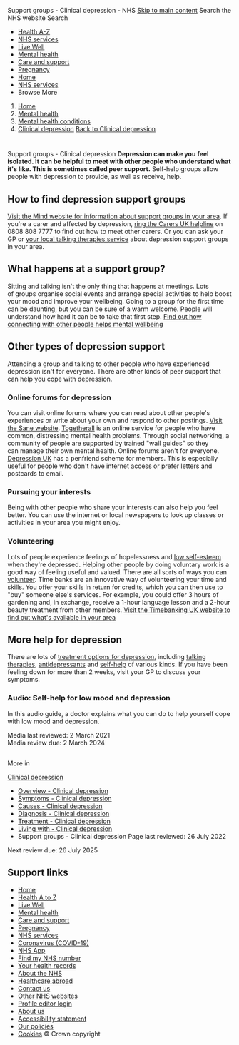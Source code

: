 
Support groups - Clinical depression - NHS
[Skip to main content](#maincontent)
Search the NHS website
Search
* [Health A-Z](/conditions/)
* [NHS services](/nhs-services/)
* [Live Well](/live-well/)
* [Mental health](/mental-health/)
* [Care and support](/conditions/social-care-and-support-guide/)
* [Pregnancy](/pregnancy/)
* [Home](/)
* [NHS services](/nhs-services/)
* Browse
 More
1. [Home](/)
2. [Mental health](/mental-health/)
3. [Mental health conditions](/mental-health/conditions/)
4. [Clinical depression](/mental-health/conditions/clinical-depression/)
[Back to 
 Clinical depression](/mental-health/conditions/clinical-depression/) 
# 
 
 Support groups - Clinical depression
**Depression can make you feel isolated. It can be helpful to meet with other people who understand what it's like. This is sometimes called peer support.**
Self-help groups allow people with depression to provide, as well as receive, help.
## How to find depression support groups
[Visit the Mind website for information about support groups in your area](http://www.mind.org.uk/information-support/local-minds.aspx).
If you're a carer and affected by depression, [ring the Carers UK helpline](https://www.carersuk.org/help-and-advice/talk-to-us) on 0808 808 7777 to find out how to meet other carers.
Or you can ask your GP or [your local talking therapies service](https://www.nhs.uk/service-search/mental-health/find-a-psychological-therapies-service/) about depression support groups in your area.
## What happens at a support group?
Sitting and talking isn't the only thing that happens at meetings. Lots of groups organise social events and arrange special activities to help boost your mood and improve your wellbeing.
Going to a group for the first time can be daunting, but you can be sure of a warm welcome. People will understand how hard it can be to take that first step.
[Find out how connecting with other people helps mental wellbeing](/mental-health/self-help/guides-tools-and-activities/five-steps-to-mental-wellbeing/)
## Other types of depression support
Attending a group and talking to other people who have experienced depression isn't for everyone.
There are other kinds of peer support that can help you cope with depression.
### Online forums for depression
You can visit online forums where you can read about other people's experiences or write about your own and respond to other postings. [Visit the Sane website](http://www.sane.org.uk/home).
[Togetherall](https://togetherall.com/en-gb/) is an online service for people who have common, distressing mental health problems.
Through social networking, a community of people are supported by trained "wall guides" so they can manage their own mental health.
Online forums aren't for everyone. [Depression UK](https://www.depressionuk.org/how-we-can-help/pen-friend/) has a penfriend scheme for members.
This is especially useful for people who don't have internet access or prefer letters and postcards to email.
### Pursuing your interests
Being with other people who share your interests can also help you feel better.
You can use the internet or local newspapers to look up classes or activities in your area you might enjoy.
### Volunteering
Lots of people experience feelings of hopelessness and [low self-esteem](/mental-health/self-help/tips-and-support/raise-low-self-esteem/) when they're depressed.
Helping other people by doing voluntary work is a good way of feeling useful and valued. There are all sorts of ways you can [volunteer](/mental-health/advice-for-life-situations-and-events/loneliness-in-older-people-how-to-help/).
Time banks are an innovative way of volunteering your time and skills. You offer your skills in return for credits, which you can then use to "buy" someone else's services.
For example, you could offer 3 hours of gardening and, in exchange, receive a 1-hour language lesson and a 2-hour beauty treatment from other members.
[Visit the Timebanking UK website to find out what's available in your area](https://timebanking.org/find-your-nearest-time-bank/)
## More help for depression
There are lots of [treatment options for depression](/mental-health/conditions/clinical-depression/treatment/), including [talking therapies](/mental-health/talking-therapies-medicine-treatments/talking-therapies-and-counselling/types-of-talking-therapies/), [antidepressants](/mental-health/talking-therapies-medicine-treatments/medicines-and-psychiatry/antidepressants/overview/) and [self-help](/mental-health/self-help/) of various kinds.
If you have been feeling down for more than 2 weeks, visit your GP to discuss your symptoms.
### Audio: Self-help for low mood and depression
In this audio guide, a doctor explains what you can do to help yourself cope with low mood and depression.
 
 Media last reviewed: 2 March 2021  
 Media review due: 2 March 2024
 
## 
 More in
 
 [Clinical depression](/mental-health/conditions/clinical-depression/)
* [Overview - Clinical depression](https://www.nhs.uk/mental-health/conditions/clinical-depression/overview/)
* [Symptoms - Clinical depression](https://www.nhs.uk/mental-health/conditions/clinical-depression/symptoms/)
* [Causes - Clinical depression](https://www.nhs.uk/mental-health/conditions/clinical-depression/causes/)
* [Diagnosis - Clinical depression](https://www.nhs.uk/mental-health/conditions/clinical-depression/diagnosis/)
* [Treatment - Clinical depression](https://www.nhs.uk/mental-health/conditions/clinical-depression/treatment/)
* [Living with - Clinical depression](https://www.nhs.uk/mental-health/conditions/clinical-depression/living-with/)
* Support groups - Clinical depression
 Page last reviewed: 26 July 2022
   
 Next review due: 26 July 2025
 
## Support links
* [Home](/)
* [Health A to Z](/conditions/)
* [Live Well](/live-well/)
* [Mental health](/mental-health/)
* [Care and support](/conditions/social-care-and-support-guide/)
* [Pregnancy](/pregnancy/)
* [NHS services](/nhs-services/)
* [Coronavirus (COVID-19)](/conditions/coronavirus-covid-19/)
* [NHS App](/nhs-app/)
* [Find my NHS number](/nhs-services/online-services/find-nhs-number/)
* [Your health records](/using-the-nhs/about-the-nhs/your-health-records/)
* [About the NHS](/using-the-nhs/about-the-nhs/)
* [Healthcare abroad](/using-the-nhs/healthcare-abroad/apply-for-a-free-uk-global-health-insurance-card-ghic/)
* [Contact us](/contact-us/)
* [Other NHS websites](/nhs-sites/)
* [Profile editor login](/our-policies/profile-editor-login/)
* [About us](/about-us/)
* [Accessibility statement](/accessibility-statement/)
* [Our policies](/our-policies/)
* [Cookies](/our-policies/cookies-policy/)
© Crown copyright
